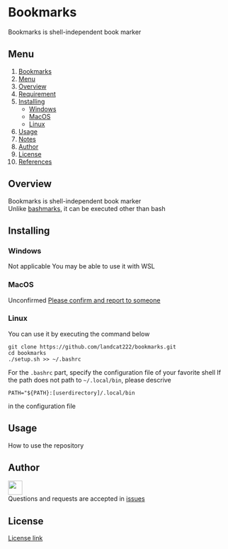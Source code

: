 # Bookmarks
Bookmarks is shell-independent book marker

## Menu
1. [Bookmarks](#bookmarks)
1. [Menu](#menu)
1. [Overview](#overview)
1. [Requirement](#requirement)
1. [Installing](#installing)
    - [Windows](#windows)
    - [MacOS](#macos)
    - [Linux](#linux)
1. [Usage](#usage)
1. [Notes](#notes)
1. [Author](#author)
1. [License](#license)
1. [References](#references)

## Overview
Bookmarks is shell-independent book marker  
Unlike [bashmarks](https://github.com/huyng/bashmarks), it can be executed other than bash

## Installing
### Windows
Not applicable
You may be able to use it with WSL
### MacOS
Unconfirmed
[Please confirm and report to someone](https://github.com/landcat222/bookmarks/issues)
### Linux
You can use it by executing the command below
```
git clone https://github.com/landcat222/bookmarks.git
cd bookmarks
./setup.sh >> ~/.bashrc
```
For the `.bashrc` part, specify the configuration file of your favorite shell
If the path does not path to `~/.local/bin`, please descrive
```
PATH="${PATH}:[userdirectory]/.local/bin
```
in the configuration file

## Usage
How to use the repository

## Author
<a href="https://github.com/landcat222"><img src="https://github.com/landcat222.png" width="32px"></a>  
Questions and requests are accepted in [issues](https://github.com/landcat222/README.md_template/issues)

## License
[License link](LICENSE)
